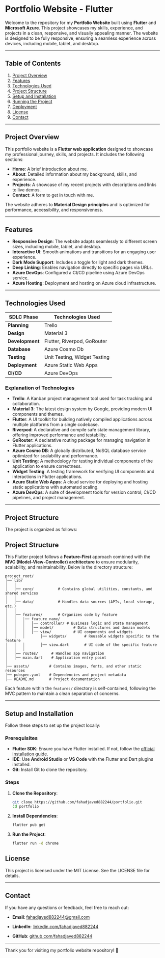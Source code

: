# Portfolio Website - Flutter

Welcome to the repository for my **Portfolio Website** built using **Flutter** and **Microsoft Azure**. This project showcases my skills, experience, and projects in a clean, responsive, and visually appealing manner. The website is designed to be fully responsive, ensuring a seamless experience across devices, including mobile, tablet, and desktop.

---

## Table of Contents

1. [Project Overview](#project-overview)
2. [Features](#features)
3. [Technologies Used](#technologies-used)
4. [Project Structure](#project-structure)
5. [Setup and Installation](#setup-and-installation)
6. [Running the Project](#running-the-project)
7. [Deployment](#deployment)
8. [License](#license)
9. [Contact](#contact)

---

## Project Overview

This portfolio website is a **Flutter web application** designed to showcase my professional journey, skills, and projects. It includes the following sections:

- **Home**: A brief introduction about me.
- **About**: Detailed information about my background, skills, and experience.
- **Projects**: A showcase of my recent projects with descriptions and links to live demos.
- **Contact**: A form to get in touch with me.

The website adheres to **Material Design principles** and is optimized for performance, accessibility, and responsiveness.

---

## Features

- **Responsive Design**: The website adapts seamlessly to different screen sizes, including mobile, tablet, and desktop.
- **Interactive UI**: Smooth animations and transitions for an engaging user experience.
- **Dark Mode Support**: Includes a toggle for light and dark themes.
- **Deep Linking**: Enables navigation directly to specific pages via URLs.
- **Azure DevOps**: Configured a CI/CD pipeline using Azure DevOps service.
- **Azure Hosting**: Deployment and hosting on Azure cloud infrastructure.

---

## Technologies Used

| SDLC Phase      | Technologies Used |
|---------------|-----------------|
| **Planning**   | Trello |
| **Design**     | Material 3 |
| **Development** | Flutter, Riverpod, GoRouter  |
| **Database** | Azure Cosmo Db  |
| **Testing**    | Unit Testing, Widget Testing |
| **Deployment** | Azure Static Web Apps  |
| **CI/CD** | Azure DevOps |

### Explanation of Technologies

- **Trello**: A Kanban project management tool used for task tracking and collaboration.
- **Material 3**: The latest design system by Google, providing modern UI components and themes.
- **Flutter**: A UI toolkit for building natively compiled applications across multiple platforms from a single codebase.
- **Riverpod**: A declarative and compile safe state management library, offering improved performance and testability. 
- **GoRouter**: A declarative routing package for managing navigation in Flutter applications.
- **Azure Cosmo DB**: A globally distributed, NoSQL database service optimized for scalability and performance.
- **Unit Testing**: A methodology for testing individual components of the application to ensure correctness.
- **Widget Testing**: A testing framework for verifying UI components and interactions in Flutter applications.
- **Azure Static Web Apps**: A cloud service for deploying and hosting static applications with automated scaling.
- **Azure DevOps**: A suite of development tools for version control, CI/CD pipelines, and project management.


---

## Project Structure

The project is organized as follows:

## Project Structure

This Flutter project follows a **Feature-First** approach combined with the **MVC (Model-View-Controller) architecture** to ensure modularity, scalability, and maintainability. Below is the directory structure:

```
project_root/
│── lib/
│   │   
│   │── core/			# Contains global utilities, constants, and shared services
│   │   
│   │── data/			# Handles data sources (APIs, local storage, etc.)
│   │   
│   │── features/		# Organizes code by feature
│   │   │── feature_name/
│   │   │   │── controller/	# Business logic and state management
│   │   │   │── model/		   # Data structures and domain models
│   │   │   │── view/		   # UI components and widgets
│   │   │       │── widgets/        # Reusable widgets specific to the feature
│   │   │       │── view.dart       # UI code of the specific feature
│   │   │
│   │── routes/      # Handles app navigation
│   │── main.dart    # Application entry point
│
│── assets/			# Contains images, fonts, and other static resources
│── pubspec.yaml	# Dependencies and project metadata
│── README.md		# Project documentation
```

Each feature within the `features/` directory is self-contained, following the MVC pattern to maintain a clean separation of concerns.


---

## Setup and Installation

Follow these steps to set up the project locally:

### Prerequisites

- **Flutter SDK**: Ensure you have Flutter installed. If not, follow the [official installation guide](https://flutter.dev/docs/get-started/install).
- **IDE**: Use **Android Studio** or **VS Code** with the Flutter and Dart plugins installed.
- **Git**: Install Git to clone the repository.

### Steps

1. **Clone the Repository**:
   ```bash
   git clone https://github.com/fahadjaved882244/portfolio.git
   cd portfolio

2. **Install Dependencies**:
   ```bash
   flutter pub get

3. **Run the Project**:
   ```bash
   flutter run -d chrome

## License

This project is licensed under the MIT License. See the LICENSE file for details.

---

## Contact

If you have any questions or feedback, feel free to reach out:

- **Email**: fahadjaved882244@gmail.com

- **LinkedIn**: [linkedin.com/fahadjaved882244](https://www.linkedin.com/in/fahadjaved882244/)

- **GitHub**: [github.com/fahadjaved882244](https://github.com/fahadjaved882244)

---

Thank you for visiting my portfolio website repository! 🚀
